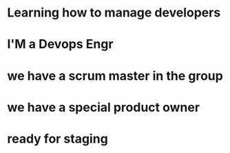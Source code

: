 # Learning how to manage developers
# I'M a Devops Engr
# we have a scrum master in the group
# we have a special product owner
# ready for staging



